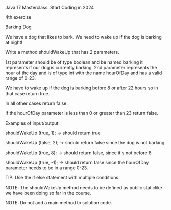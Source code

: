 Java 17 Masterclass: Start Coding in 2024

4th exercise

Barking Dog

We have a dog that likes to bark.  We need to wake up if the dog is barking at night!

Write a method shouldWakeUp that has 2 parameters.

1st parameter should be of type boolean and be named barking it represents if our dog is currently barking.
2nd parameter represents the hour of the day and is of type int with the name hourOfDay and has a valid range of 0-23.

We have to wake up if the dog is barking before 8 or after 22 hours so in that case return true.

In all other cases return false.

If the hourOfDay parameter is less than 0 or greater than 23 return false.

Examples of input/output:

shouldWakeUp (true, 1); → should return true

shouldWakeUp (false, 2); → should return false since the dog is not barking.

shouldWakeUp (true, 8); → should return false, since it's not before 8.

shouldWakeUp (true, -1); → should return false since the hourOfDay parameter needs to be in a range 0-23.



TIP: Use the if else statement with multiple conditions.

NOTE: The shouldWakeUp method  needs to be defined as public static ​like we have been doing so far in the course.

NOTE: Do not add a  main method to solution code.

